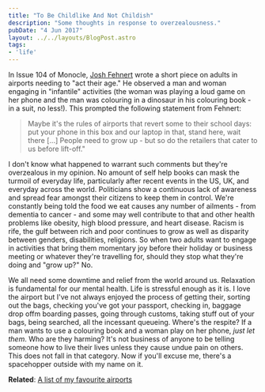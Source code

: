 ```yaml
---
title: "To Be Childlike And Not Childish"
description: "Some thoughts in response to overzealousness."
pubDate: "4 Jun 2017"
layout: ../../layouts/BlogPost.astro
tags:
- 'life'
---
```


In Issue 104 of Monocle, [Josh Fehnert](https://monocle.com/contributors/josh-fehnert/) wrote a short piece on adults in airports needing to "act their age." He observed a man and woman engaging in "infantile" activities (the woman was playing a loud game on her phone and the man was colouring in a dinosaur in his colouring book - in a suit, no less!). This prompted the following statement from Fehnert:

> Maybe it's the rules of airports that revert some to their school days: put your phone in this box and our laptop in that, stand here, wait there [...] People need to grow up - but so do the retailers that cater to us before lift-off."

I don't know what happened to warrant such comments but they're overzealous in my opinion. No amount of self help books can mask the turmoil of everyday life, particularly after recent events in the US, UK, and everyday across the world. Politicians show a continuous lack of awareness and spread fear amongst their citizens to keep them in control. We're constantly being told the food we eat causes any number of ailments - from dementia to cancer - and some may well contribute to that and other health problems like obesity, high blood pressure, and heart disease. Racism is rife, the gulf between rich and poor continues to grow as well as disparity between genders, disabilities, religions. So when two adults want to engage in activities that bring them momentary joy before their holiday or business meeting or whatever they're travelling for, should they stop what they're doing and "grow up?" No.

We all need some downtime and relief from the world around us. Relaxation is fundamental for our mental health. Life is stressful enough as it is. I love the airport but I've not always enjoyed the process of getting their, sorting out the bags, checking you've got your passport, checking in, baggage drop offm boarding passes, going through customs, taking stuff out of your bags, being searched, all the incessant queueing. Where's the respite? If a man wants to use a colouring book and a woman play on her phone, _just let them_. Who are they harming? It's not business of anyone to be telling someone how to live their lives unless they cause undue pain on others. This does not fall in that category. Now if you'll excuse me, there's a spacehopper outside with my name on it.

**Related**: [A list of my favourite airports](/lists/list-of-favourite-airports/)
